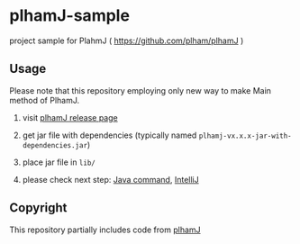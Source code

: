 # plhamJ-sample
project sample for PlahmJ ( https://github.com/plham/plhamJ )

## Usage
Please note that this repository employing only new way to make Main method of PlhamJ.

1.  visit [plhamJ release page](https://github.com/plham/plhamJ/releases)

2.  get jar file with dependencies (typically named `plhamj-vx.x.x-jar-with-dependencies.jar`)

3.  place jar file in `lib/`

4.  please check next step: [Java command](RunByJava.md), [IntelliJ](RunWithIntelliJ.md)

## Copyright
This repository partially includes code from [plhamJ](https://github.com/plham/plhamJ)
